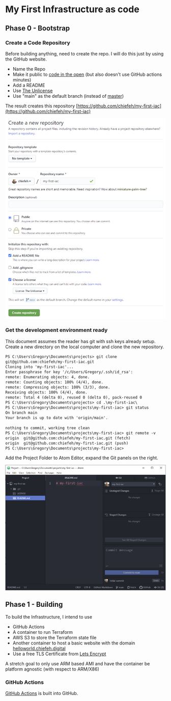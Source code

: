 # My First Infrastructure as code

## Phase 0 - Bootstrap

### Create a Code Repository

Before building anything, need to create the repo. I will do this just by using
the GitHub website.

- Name the Repo
- Make it public to [code in the open](https://gds.blog.gov.uk/2017/09/04/the-benefits-of-coding-in-the-open/) (but also doesn't use GitHub actions minutes)
- Add a README
- Use [The Unlicense](https://unlicense.org/)
- Use "main" as the default branch (instead of [master](https://www.zdnet.com/article/github-to-replace-master-with-main-starting-next-month/))

The result creates this repository [https://github.com/chiefeh/my-first-iac](https://github.com/chiefeh/my-first-iac)

![Screenshot](create-repo.png)

### Get the development environment ready

This document assumes the reader has git with ssh keys already setup.
Create a new directory on the local computer and clone the new repository.

```
PS C:\Users\Gregory\Documents\projects> git clone git@github.com:chiefeh/my-first-iac.git
Cloning into 'my-first-iac'...
Enter passphrase for key '/c/Users/Gregory/.ssh/id_rsa':
remote: Enumerating objects: 4, done.
remote: Counting objects: 100% (4/4), done.
remote: Compressing objects: 100% (3/3), done.
Receiving objects: 100% (4/4), done.
remote: Total 4 (delta 0), reused 0 (delta 0), pack-reused 0
PS C:\Users\Gregory\Documents\projects> cd .\my-first-iac\
PS C:\Users\Gregory\Documents\projects\my-first-iac> git status
On branch main
Your branch is up to date with 'origin/main'.

nothing to commit, working tree clean
PS C:\Users\Gregory\Documents\projects\my-first-iac> git remote -v
origin  git@github.com:chiefeh/my-first-iac.git (fetch)
origin  git@github.com:chiefeh/my-first-iac.git (push)
PS C:\Users\Gregory\Documents\projects\my-first-iac>
```

Add the Project Folder to Atom Editor, expand the Git panels on the right.

![Screenshot](atom-editor.png)

## Phase 1 - Building
To build the Infrastructure, I intend to use

- GitHub Actions
- A container to run Terraform
- AWS S3 to store the Terraform state file
- Another container to host a basic website with the domain
[helloworld.chiefeh.digital](https://helloworld.chiefeh.digital)
- Use a free TLS Certificate from [Lets Encrypt](https://letsencrypt.org/)

A stretch goal to only use ARM based AMI and have the container be platform
agnostic (with respect to ARM/X86)

### GitHub Actions
[GitHub Actions](https://docs.github.com/en/free-pro-team@latest/actions) is
built into GitHub.
